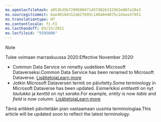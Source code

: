 ```yaml
---
ms.openlocfilehash: a953b35b7299500471457d826332563e007a28e3
ms.sourcegitcommit: bae40184312ab27b95c140a044875c2daea37951
ms.translationtype: HT
ms.contentlocale: fi-FI
ms.lasthandoff: 03/15/2021
ms.locfileid: "5595606"
---
```

> [!NOTE]
> <span data-ttu-id="57b4a-101">Tulee voimaan marraskuussa 2020:</span><span class="sxs-lookup"><span data-stu-id="57b4a-101">Effective November 2020:</span></span>
> - <span data-ttu-id="57b4a-102">Common Data Service on nimetty uudelleen Microsoft Dataverseksi.</span><span class="sxs-lookup"><span data-stu-id="57b4a-102">Common Data Service has been renamed to Microsoft Dataverse.</span></span> [<span data-ttu-id="57b4a-103">Lisätietoja</span><span class="sxs-lookup"><span data-stu-id="57b4a-103">Learn more</span></span>](https://aka.ms/PAuAppBlog)
> - <span data-ttu-id="57b4a-104">Jotkin Microsoft Dataversen termit on päivitetty.</span><span class="sxs-lookup"><span data-stu-id="57b4a-104">Some terminology in Microsoft Dataverse has been updated.</span></span> <span data-ttu-id="57b4a-105">Esimerkiksi *entiteetti* on nyt *taulukko* ja *kenttä* on nyt *sarake*.</span><span class="sxs-lookup"><span data-stu-id="57b4a-105">For example, *entity* is now *table* and *field* is now *column*.</span></span> [<span data-ttu-id="57b4a-106">Lisätietoja</span><span class="sxs-lookup"><span data-stu-id="57b4a-106">Learn more</span></span>](/powerapps/maker/data-platform/data-platform-intro)
>
> <span data-ttu-id="57b4a-107">Tämä artikkeli päivitetään pian vastaamaan uusinta terminologiaa.</span><span class="sxs-lookup"><span data-stu-id="57b4a-107">This article will be updated soon to reflect the latest terminology.</span></span>